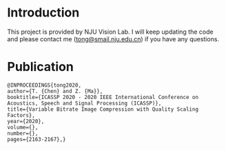 # Introduction
This project is provided by NJU Vision Lab. I will keep updating the code and please contact me (tong@smail.nju.edu.cn) if you have any questions.

# Publication

    @INPROCEEDINGS{tong2020,
    author={T. {Chen} and Z. {Ma}},
    booktitle={ICASSP 2020 - 2020 IEEE International Conference on Acoustics, Speech and Signal Processing (ICASSP)}, 
    title={Variable Bitrate Image Compression with Quality Scaling Factors}, 
    year={2020},
    volume={},
    number={},
    pages={2163-2167},}
